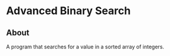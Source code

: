 # Advanced Binary Search

## About
A program that searches for a value in a sorted array of integers.
